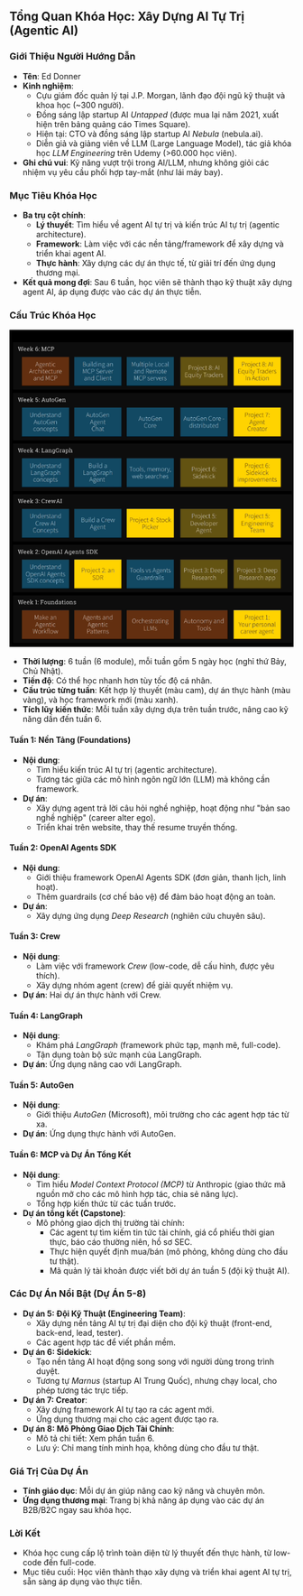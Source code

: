 ## Tổng Quan Khóa Học: Xây Dựng AI Tự Trị (Agentic AI)

### Giới Thiệu Người Hướng Dẫn
- **Tên**: Ed Donner
- **Kinh nghiệm**:
  - Cựu giám đốc quản lý tại J.P. Morgan, lãnh đạo đội ngũ kỹ thuật và khoa học (~300 người).
  - Đồng sáng lập startup AI *Untapped* (được mua lại năm 2021, xuất hiện trên bảng quảng cáo Times Square).
  - Hiện tại: CTO và đồng sáng lập startup AI *Nebula* (nebula.ai).
  - Diễn giả và giảng viên về LLM (Large Language Model), tác giả khóa học *LLM Engineering* trên Udemy (>60.000 học viên).
- **Ghi chú vui**: Kỹ năng vượt trội trong AI/LLM, nhưng không giỏi các nhiệm vụ yêu cầu phối hợp tay-mắt (như lái máy bay).

### Mục Tiêu Khóa Học
- **Ba trụ cột chính**:
  - **Lý thuyết**: Tìm hiểu về agent AI tự trị và kiến trúc AI tự trị (agentic architecture).
  - **Framework**: Làm việc với các nền tảng/framework để xây dựng và triển khai agent AI.
  - **Thực hành**: Xây dựng các dự án thực tế, từ giải trí đến ứng dụng thương mại.
- **Kết quả mong đợi**: Sau 6 tuần, học viên sẽ thành thạo kỹ thuật xây dựng agent AI, áp dụng được vào các dự án thực tiễn.

### Cấu Trúc Khóa Học
![](/md_assets/week-progression.png)
- **Thời lượng**: 6 tuần (6 module), mỗi tuần gồm 5 ngày học (nghỉ thứ Bảy, Chủ Nhật).
- **Tiến độ**: Có thể học nhanh hơn tùy tốc độ cá nhân.
- **Cấu trúc từng tuần**: Kết hợp lý thuyết (màu cam), dự án thực hành (màu vàng), và học framework mới (màu xanh).
- **Tích lũy kiến thức**: Mỗi tuần xây dựng dựa trên tuần trước, nâng cao kỹ năng dần đến tuần 6.

#### Tuần 1: Nền Tảng (Foundations)
- **Nội dung**:
  - Tìm hiểu kiến trúc AI tự trị (agentic architecture).
  - Tương tác giữa các mô hình ngôn ngữ lớn (LLM) mà không cần framework.
- **Dự án**:
  - Xây dựng agent trả lời câu hỏi nghề nghiệp, hoạt động như "bản sao nghề nghiệp" (career alter ego).
  - Triển khai trên website, thay thế resume truyền thống.

#### Tuần 2: OpenAI Agents SDK
- **Nội dung**:
  - Giới thiệu framework OpenAI Agents SDK (đơn giản, thanh lịch, linh hoạt).
  - Thêm guardrails (cơ chế bảo vệ) để đảm bảo hoạt động an toàn.
- **Dự án**:
  - Xây dựng ứng dụng *Deep Research* (nghiên cứu chuyên sâu).

#### Tuần 3: Crew
- **Nội dung**:
  - Làm việc với framework *Crew* (low-code, dễ cấu hình, được yêu thích).
  - Xây dựng nhóm agent (crew) để giải quyết nhiệm vụ.
- **Dự án**: Hai dự án thực hành với Crew.

#### Tuần 4: LangGraph
- **Nội dung**:
  - Khám phá *LangGraph* (framework phức tạp, mạnh mẽ, full-code).
  - Tận dụng toàn bộ sức mạnh của LangGraph.
- **Dự án**: Ứng dụng nâng cao với LangGraph.

#### Tuần 5: AutoGen
- **Nội dung**:
  - Giới thiệu *AutoGen* (Microsoft), môi trường cho các agent hợp tác từ xa.
- **Dự án**: Ứng dụng thực hành với AutoGen.

#### Tuần 6: MCP và Dự Án Tổng Kết
- **Nội dung**:
  - Tìm hiểu *Model Context Protocol (MCP)* từ Anthropic (giao thức mã nguồn mở cho các mô hình hợp tác, chia sẻ năng lực).
  - Tổng hợp kiến thức từ các tuần trước.
- **Dự án tổng kết (Capstone)**:
  - Mô phỏng giao dịch thị trường tài chính:
    - Các agent tự tìm kiếm tin tức tài chính, giá cổ phiếu thời gian thực, báo cáo thường niên, hồ sơ SEC.
    - Thực hiện quyết định mua/bán (mô phỏng, không dùng cho đầu tư thật).
    - Mã quản lý tài khoản được viết bởi dự án tuần 5 (đội kỹ thuật AI).

### Các Dự Án Nổi Bật (Dự Án 5-8)
- **Dự án 5: Đội Kỹ Thuật (Engineering Team)**:
  - Xây dựng nền tảng AI tự trị đại diện cho đội kỹ thuật (front-end, back-end, lead, tester).
  - Các agent hợp tác để viết phần mềm.
- **Dự án 6: Sidekick**:
  - Tạo nền tảng AI hoạt động song song với người dùng trong trình duyệt.
  - Tương tự *Marnus* (startup AI Trung Quốc), nhưng chạy local, cho phép tương tác trực tiếp.
- **Dự án 7: Creator**:
  - Xây dựng framework AI tự tạo ra các agent mới.
  - Ứng dụng thương mại cho các agent được tạo ra.
- **Dự án 8: Mô Phỏng Giao Dịch Tài Chính**:
  - Mô tả chi tiết: Xem phần tuần 6.
  - Lưu ý: Chỉ mang tính minh họa, không dùng cho đầu tư thật.

### Giá Trị Của Dự Án
- **Tính giáo dục**: Mỗi dự án giúp nâng cao kỹ năng và chuyên môn.
- **Ứng dụng thương mại**: Trang bị khả năng áp dụng vào các dự án B2B/B2C ngay sau khóa học.

### Lời Kết
- Khóa học cung cấp lộ trình toàn diện từ lý thuyết đến thực hành, từ low-code đến full-code.
- Mục tiêu cuối: Học viên thành thạo xây dựng và triển khai agent AI tự trị, sẵn sàng áp dụng vào thực tiễn.